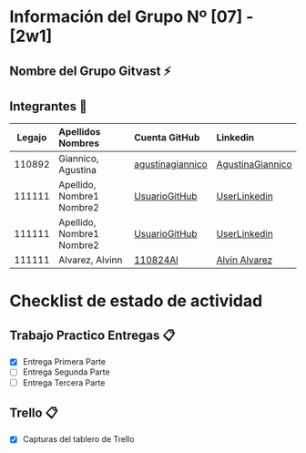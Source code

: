 # Información del Grupo Nº [07] - [2w1]


## Nombre del Grupo Gitvast :zap:


## Integrantes :busts_in_silhouette:

| Legajo| Apellidos Nombres  | Cuenta GitHub | Linkedin
| :------: | :-------- | :-------- | :-------- |
| 110892 | Giannico, Agustina |[agustinagiannico](https://github.com/agustinagiannico)|[AgustinaGiannico](https://www.linkedin.com/in/agustina-giannico-6b0a4418b/)|
| 111111 | Apellido, Nombre1 Nombre2 |[UsuarioGitHub](https://github.com/xxxx)|[UserLinkedin](https://ar.linkedin.com/)|
| 111111 | Apellido, Nombre1 Nombre2 |[UsuarioGitHub](https://github.com/xxxx)|[UserLinkedin](https://ar.linkedin.com/)|
| 111111 | Alvarez, Alvinn |[110824Al](https://github.com/110824Al)|[Alvin Alvarez](https://www.linkedin.com/in/alvin-alvarez-6a65111b7/)|


# Checklist de estado de actividad

## Trabajo Practico Entregas :clipboard:
- [X] Entrega Primera Parte
- [ ] Entrega Segunda Parte
- [ ] Entrega Tercera Parte

## Trello :clipboard:
- [X] Capturas del tablero de Trello